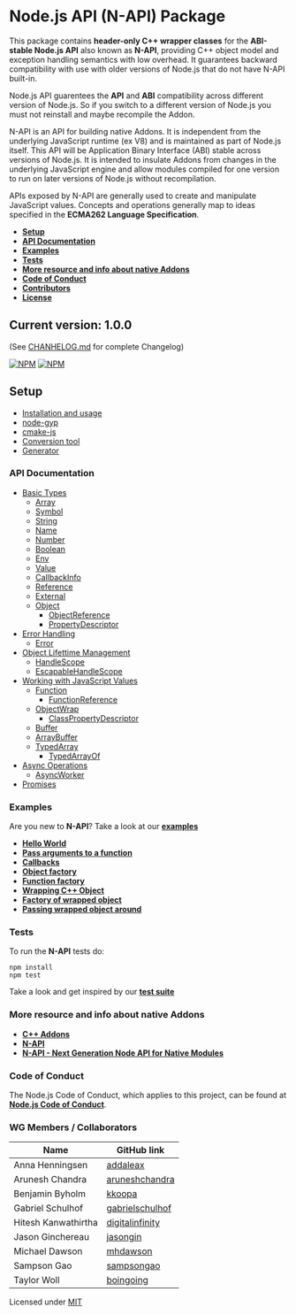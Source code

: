 # **Node.js API (N-API) Package**

This package contains **header-only C++ wrapper classes** for the **ABI-stable
Node.js API**  also known as **N-API**, providing C++ object model and exception
handling semantics with low overhead. It guarantees backward compatibility with
use with older versions of Node.js that do not have N-API built-in.

Node.js API guarentees the **API** and **ABI** compatibility across different
version of Node.js. So if you switch to a
different version of Node.js you must not reinstall and maybe recompile the
Addon.

N-API is an API for building native Addons. It is independent from the underlying
JavaScript runtime (ex V8) and is maintained as part of Node.js itself. This API
will be Application Binary Interface (ABI) stable across versions of Node.js. It
is intended to insulate Addons from changes in the underlying JavaScript engine
and allow modules compiled for one version to run on later versions of Node.js
without recompilation.

APIs exposed by N-API are generally used to create and manipulate JavaScript
values. Concepts and operations generally map to ideas specified in the
**ECMA262 Language Specification**.

- **[Setup](#setup)**
- **[API Documentation](#api)**
- **[Examples](#examples)**
- **[Tests](#tests)**
- **[More resource and info about native Addons](#resources)**
- **[Code of Conduct](#code-of-conduct)**
- **[Contributors](#contributors)**
- **[License](#license)**

## **Current version: 1.0.0**

(See [CHANHELOG.md](CHANGELOG.md) for complete Changelog)

[![NPM](https://nodei.co/npm/node-addon-api.png?downloads=true&downloadRank=true)](https://nodei.co/npm/dode-addon-api/) [![NPM](https://nodei.co/npm-dl/node-addon-api.png?months=6&height=1)](https://nodei.co/npm/dode-addon-api/)

<a name="setup"></a>

## Setup
  - [Installation and usage](doc/setup.md)
  - [node-gyp](doc/node-gyp.md)
  - [cmake-js](doc/cmake-js.md)
  - [Conversion tool](doc/conversion-tool.md)
  - [Generator](doc/generator.md)

<a name="api"></a>

### **API Documentation**
 - [Basic Types](doc/basic_types.md)
    - [Array](doc/array.md)
    - [Symbol](doc/symbol.md)
    - [String](doc/string.md)
    - [Name](doc/name.md)
    - [Number](doc/number.md)
    - [Boolean](doc/boolean.md)
    - [Env](doc/env.md)
    - [Value](doc/value.md)
    - [CallbackInfo](doc/callbackinfo.md)
    - [Reference](doc/reference.md)
    - [External](doc/external.md)
    - [Object](doc/object.md)
        - [ObjectReference](doc/object_reference.md)
        - [PropertyDescriptor](doc/property_descriptor.md)
 - [Error Handling](doc/error_handling.md)
    - [Error](doc/error.md)
 - [Object Lifettime Management](doc/object_lifetime_management.md)
    - [HandleScope](doc/handle_scope.md)
    - [EscapableHandleScope](doc/escapable_handle_scope.md)
 - [Working with JavaScript Values](doc/working_with_javascript_values.md)
    - [Function](doc/function.md)
        - [FunctionReference](doc/function_reference.md)
    - [ObjectWrap](doc/object_wrap.md)
        - [ClassPropertyDescriptor](doc/class_property_descriptor.md)
    - [Buffer](doc/buffer.md)
    - [ArrayBuffer](doc/array_buffer.md)
    - [TypedArray](doc/typed_array.md)
      - [TypedArrayOf](doc/typed_array_of.md)
 - [Async Operations](doc/async_operations.md)
    - [AsyncWorker](async_worker.md)
 - [Promises](doc/promises.md)

<a name="examples"></a>

### **Examples**

Are you new to **N-API**? Take a look at our **[examples](https://github.com/nodejs/abi-stable-node-addon-examples)** 

- **[Hello World](https://github.com/nodejs/abi-stable-node-addon-examples/tree/master/1_hello_world/node-addon-api)**
- **[Pass arguments to a function](https://github.com/nodejs/abi-stable-node-addon-examples/tree/master/2_function_arguments/node-addon-api)**
- **[Callbacks](https://github.com/nodejs/abi-stable-node-addon-examples/tree/master/3_callbacks/node-addon-api)**
- **[Object factory](https://github.com/nodejs/abi-stable-node-addon-examples/tree/master/4_object_factory/node-addon-api)**
- **[Function factory](https://github.com/nodejs/abi-stable-node-addon-examples/tree/master/4_object_factory/node-addon-api)**
- **[Wrapping C++ Object](https://github.com/nodejs/abi-stable-node-addon-examples/tree/master/6_object_wrap/node-addon-api)**
- **[Factory of wrapped object](https://github.com/nodejs/abi-stable-node-addon-examples/tree/master/7_factory_wrap/node-addon-api)**
- **[Passing wrapped object around](https://github.com/nodejs/abi-stable-node-addon-examples/tree/master/8_passing_wrapped/node-addon-api)**

<a name="tests"></a>

### **Tests**

To run the **N-API** tests do:

```
npm install
npm test
```

Take a look and get inspired by our **[test suite](https://github.com/nodejs/node-addon-api/tree/master/test)** 

<a name="resources"></a>

### **More resource and info about native Addons**
- **[C++ Addons](https://nodejs.org/dist/latest/docs/api/addons.html)**
- **[N-API](https://nodejs.org/dist/latest/docs/api/n-api.html)**
- **[N-API - Next Generation Node API for Native Modules](https://youtu.be/-Oniup60Afs)**

<a name="code-of-conduct"></a>

### Code of Conduct
The Node.js Code of Conduct, which applies to this project, can be found at
**[Node.js Code of Conduct](CODE_OF_CONDUCT.md)**.

<a name="contributors"></a>

### WG Members / Collaborators
| Name                | GitHub link                                           |
| ------------------- | ----------------------------------------------------- |
| Anna Henningsen     | [addaleax](https://github.com/addaleax)               |
| Arunesh Chandra     | [aruneshchandra](https://github.com/aruneshchandra)   |
| Benjamin Byholm     | [kkoopa](https://github.com/kkoopa)                   |
| Gabriel Schulhof    | [gabrielschulhof](https://github.com/gabrielschulhof) |
| Hitesh Kanwathirtha | [digitalinfinity](https://github.com/digitalinfinity) |
| Jason Ginchereau    | [jasongin](https://github.com/jasongin)               |
| Michael Dawson      | [mhdawson](https://github.com/mhdawson)               |
| Sampson Gao         | [sampsongao](https://github.com/sampsongao)           |
| Taylor Woll         | [boingoing](https://github.com/boingoing)             |

<a name="license"></a>

Licensed under [MIT](./LICENSE.md)
